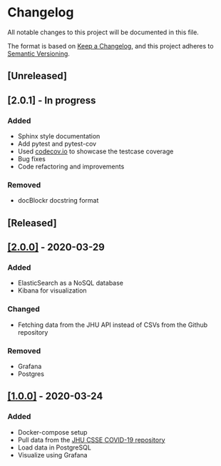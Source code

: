 # Changelog
All notable changes to this project will be documented in this file.

The format is based on [Keep a Changelog](https://keepachangelog.com/en/1.0.0/), and this project adheres to [Semantic Versioning](https://semver.org/spec/v2.0.0.html).

## [Unreleased]
## [2.0.1] - In progress
### Added
- Sphinx style documentation
- Add pytest and pytest-cov
- Used [codecov.io](http://www.codecov.io/) to showcase the testcase coverage
- Bug fixes
- Code refactoring and improvements
### Removed
- docBlockr docstring format

## [Released]
## [[2.0.0]](https://github.com/mrhallak/Coronalytics/releases/tag/v2.0.0) - 2020-03-29
### Added
- ElasticSearch as a NoSQL database
- Kibana for visualization
### Changed
- Fetching data from the JHU API instead of CSVs from the Github repository
### Removed
- Grafana
- Postgres

## [[1.0.0]](https://github.com/mrhallak/Coronalytics/releases/tag/v1.0.0) - 2020-03-24
### Added
- Docker-compose setup
- Pull data from the [JHU CSSE COVID-19 repository](https://github.com/CSSEGISandData/COVID-19)
- Load data in PostgreSQL
- Visualize using Grafana